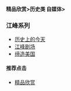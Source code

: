 #### 精品欣赏>历史类 自媒体>
### 江峰系列
- [历史上的今天](https://summer200.github.io/content/JiangFeng/JF02-001)
- [江峰剧场       ](https://summer200.github.io/content/JiangFeng/JF02-002)
- [缔造美国       ](https://summer200.github.io/content/JiangFeng/JF02-003)




#### 推荐点击
- [精品欣赏](https://summer200.github.io/content/main)

